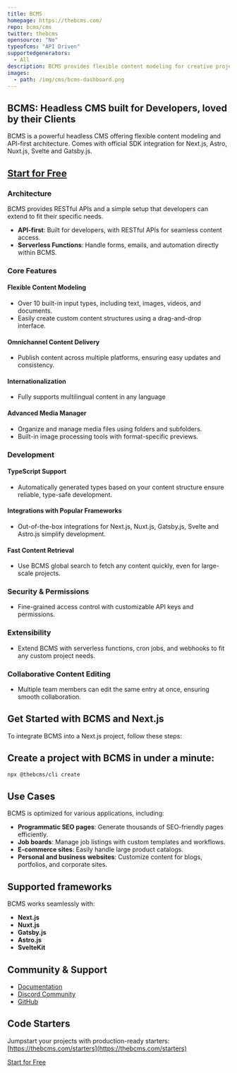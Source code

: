 ```yaml
---
title: BCMS
homepage: https://thebcms.com/
repo: bcms/cms
twitter: thebcms
opensource: "No"
typeofcms: "API Driven"
supportedgenerators:
  - All
description: BCMS provides flexible content modeling for creative projects in Next.js, Astro, Nuxt.js, Svelte, and Gatsby.js. Comes with strong TypeScript support and rich customization options.
images:
  - path: /img/cms/bcms-dashboard.png
---
```


## BCMS: Headless CMS built for Developers, loved by their Clients

BCMS is a powerful headless CMS offering flexible content modeling and API-first architecture. Comes with official SDK integration for Next.js, Astro, Nuxt.js, Svelte and Gatsby.js.

## [Start for Free](https://thebcms.com/)  

### Architecture
BCMS provides RESTful APIs and a simple setup that developers can extend to fit their specific needs.

- **API-first**: Built for developers, with RESTful APIs for seamless content access.
- **Serverless Functions**: Handle forms, emails, and automation directly within BCMS.

### Core Features

#### Flexible Content Modeling
- Over 10 built-in input types, including text, images, videos, and documents.
- Easily create custom content structures using a drag-and-drop interface.

#### Omnichannel Content Delivery
- Publish content across multiple platforms, ensuring easy updates and consistency.

#### Internationalization
- Fully supports multilingual content in any language

#### Advanced Media Manager
- Organize and manage media files using folders and subfolders.
- Built-in image processing tools with format-specific previews.

### Development

#### TypeScript Support
- Automatically generated types based on your content structure ensure reliable, type-safe development.

#### Integrations with Popular Frameworks
- Out-of-the-box integrations for Next.js, Nuxt.js, Gatsby.js, Svelte and Astro.js simplify development.

#### Fast Content Retrieval
- Use BCMS global search to fetch any content quickly, even for large-scale projects.

### Security & Permissions
- Fine-grained access control with customizable API keys and permissions.

### Extensibility
- Extend BCMS with serverless functions, cron jobs, and webhooks to fit any custom project needs.

### Collaborative Content Editing
- Multiple team members can edit the same entry at once, ensuring smooth collaboration.

## Get Started with BCMS and Next.js
To integrate BCMS into a Next.js project, follow these steps:

## Create a project with BCMS in under a minute:
```sh
npx @thebcms/cli create
```

## Use Cases
BCMS is optimized for various applications, including:
- **Programmatic SEO pages**: Generate thousands of SEO-friendly pages efficiently.
- **Job boards**: Manage job listings with custom templates and workflows.
- **E-commerce sites**: Easily handle large product catalogs.
- **Personal and business websites**: Customize content for blogs, portfolios, and corporate sites.

## Supported frameworks
BCMS works seamlessly with:
- **Next.js**
- **Nuxt.js**
- **Gatsby.js**
- **Astro.js**
- **SvelteKit**

## Community & Support
- [Documentation](https://thebcms.com/docs)
- [Discord Community]([https://thebcms.com/discord](https://discord.com/invite/SYBY89ccaR))
- [GitHub](https://github.com/bcms)

## Code Starters
Jumpstart your projects with production-ready starters: [https://thebcms.com/starters](https://thebcms.com/starters)

[Start for Free](https://thebcms.com/)
